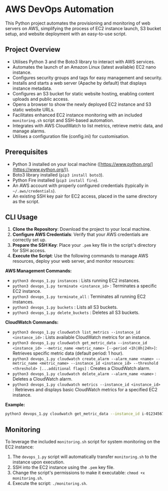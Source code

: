 # AWS DevOps Automation

This Python project automates the provisioning and monitoring of web servers on AWS, simplifying the process of EC2 instance launch, S3 bucket setup, and website deployment with an easy-to-use script.

## Project Overview

- Utilises Python 3 and the Boto3 library to interact with AWS services.
- Automates the launch of an Amazon Linux (latest available) EC2 nano instance.
- Configures security groups and tags for easy management and security.
- Installs and starts a web server (Apache by default) that displays instance metadata.
- Configures an S3 bucket for static website hosting, enabling content uploads and public access.
- Opens a browser to show the newly deployed EC2 instance and S3 static website URLs.
- Facilitates enhanced EC2 instance monitoring with an included `monitoring.sh` script and SSH-based automation.
- Integrates with AWS CloudWatch to list metrics, retrieve metric data, and manage alarms.
- Utilises a configuration file (config.ini) for customisation.

## Prerequisites

- Python 3 installed on your local machine ([https://www.python.org/](https://www.python.org/)).
- Boto3 library installed (`pip3 install boto3`).
- Python Fire installed (`pip3 install fire`).
- An AWS account with properly configured credentials (typically in `~/.aws/credentials`).
- An existing SSH key pair for EC2 access, placed in the same directory as the script.

## CLI Usage

1.  **Clone the Repository**: Download the project to your local machine.
2.  **Configure AWS Credentials**: Verify that your AWS credentials are correctly set up.
3.  **Prepare the SSH Key**: Place your `.pem` key file in the script's directory for SSH access.
4.  **Execute the Script**: Use the following commands to manage AWS resources, deploy your web server, and monitor resources:

**AWS Management Commands:**

*   `python3 devops_1.py instances` : Lists running EC2 instances.
*   `python3 devops_1.py terminate <instance_id>` :  Terminates a specific EC2 instance.
*   `python3 devops_1.py terminate_all` : Terminates all running EC2 instances.
*   `python3 devops_1.py buckets` : Lists all S3 buckets.
*   `python3 devops_1.py delete_buckets` : Deletes all S3 buckets.

**CloudWatch Commands:**

*   `python3 devops_1.py cloudwatch list_metrics --instance_id <instance_id>` : Lists available CloudWatch metrics for an instance.
*   `python3 devops_1.py cloudwatch get_metric_data --instance_id <instance_id> --metric_name <metric_name> [--period <1h|8h|24h>]`: Retrieves specific metric data (default period: 1 hour).
*  `python3 devops_1.py cloudwatch create_alarm --alarm_name <name> --metric_name <metric_name> --instance_id <instance_id> --threshold <threshold> [...additional flags]` : Creates a CloudWatch alarm.
*  `python3 devops_1.py cloudwatch delete_alarm --alarm_name <name>` : Deletes a CloudWatch alarm.
*  `python3 devops_1.py cloudwatch metrics --instance_id <instance_id>` : Retrieves and displays basic CloudWatch metrics for a specified EC2 instance.

**Example:**

```bash
python3 devops_1.py cloudwatch get_metric_data --instance_id i-0123456789 --metric_name CPUUtilization --period 8h
```

## Monitoring

To leverage the included `monitoring.sh` script for system monitoring on the EC2 instance:

1. The `devops_1.py` script will automatically transfer `monitoring.sh` to the instance upon execution.
2. SSH into the EC2 instance using the `.pem` key file.
3. Change the script's permissions to make it executable: `chmod +x monitoring.sh`.
4. Execute the script: `./monitoring.sh`.
